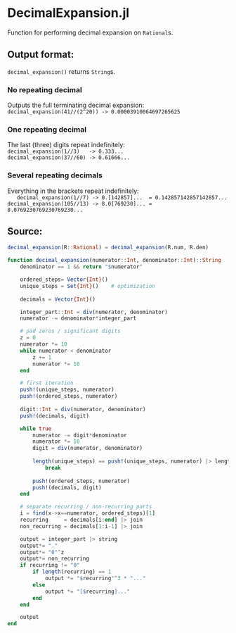 # DecimalExpansion.jl

Function for performing decimal expansion on `Rational`s.

## Output format:
`decimal_expansion()` returns `String`s.

### No repeating decimal
Outputs the full terminating decimal expansion:  
`decimal_expansion(41//(2^20)) -> 0.00003910064697265625`

### One repeating decimal
The last (three) digits repeat indefinitely:  
`decimal_expansion(1//3)   -> 0.333...`  
`decimal_expansion(37//60) -> 0.61666...`

### Several repeating decimals
Everything in the brackets repeat indefinitely:  
`   decimal_expansion(1//7) -> 0.[142857]...  = 0.142857142857142857...`  
`decimal_expansion(105//13) -> 8.0[769230]... = 8.0769230769230769230...`

## Source:
```julia
decimal_expansion(R::Rational) = decimal_expansion(R.num, R.den)

function decimal_expansion(numerator::Int, denominator::Int)::String
    denominator == 1 && return "$numerator"

    ordered_steps= Vector{Int}()
    unique_steps = Set{Int}()    # optimization
    
    decimals = Vector{Int}()

    integer_part::Int = div(numerator, denominator)
    numerator -= denominator*integer_part

    # pad zeros / significant digits
    z = 0
    numerator *= 10
    while numerator < denominator
        z += 1
        numerator *= 10
    end

    # first iteration
    push!(unique_steps, numerator)
    push!(ordered_steps, numerator)
    
    digit::Int = div(numerator, denominator)
    push!(decimals, digit)

    while true
        numerator -= digit*denominator
        numerator *= 10
        digit = div(numerator, denominator)
        
        length(unique_steps) == push!(unique_steps, numerator) |> length &&
            break
        
        push!(ordered_steps, numerator)
        push!(decimals, digit)
    end

    # separate recurring / non-recurring parts
    i = find(x->x==numerator, ordered_steps)[1]
    recurring     = decimals[i:end] |> join
    non_recurring = decimals[1:i-1] |> join

    output = integer_part |> string
    output*= "."
    output*= "0"^z
    output*= non_recurring
    if recurring != "0"
        if length(recurring) == 1
            output *= "$recurring"^3 * "..."
        else
            output *= "[$recurring]..."
        end
    end

    output
end
```
